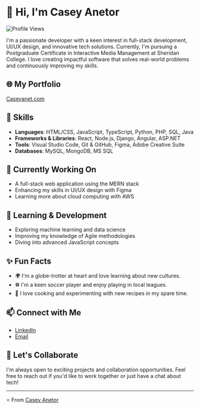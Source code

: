 # 👋 Hi, I'm Casey Anetor

![Profile Views](https://komarev.com/ghpvc/?username=caseyanetor&color=blue)

I'm a passionate developer with a keen interest in full-stack development, UI/UX design, and innovative tech solutions. Currently, I'm pursuing a Postgraduate Certificate in Interactive Media Management at Sheridan College. I love creating impactful software that solves real-world problems and continuously improving my skills.

## 🌐 My Portfolio
[Caseyanet.com](https://caseyanet.com)

## 🚀 Skills
- **Languages**: HTML/CSS, JavaScript, TypeScript, Python, PHP, SQL, Java
- **Frameworks & Libraries**: React, Node.js, Django, Angular, ASP.NET
- **Tools**: Visual Studio Code, Git & GitHub, Figma, Adobe Creative Suite
- **Databases**: MySQL, MongoDB, MS SQL

## 🔭 Currently Working On
- A full-stack web application using the MERN stack
- Enhancing my skills in UI/UX design with Figma
- Learning more about cloud computing with AWS

## 🌱 Learning & Development
- Exploring machine learning and data science
- Improving my knowledge of Agile methodologies
- Diving into advanced JavaScript concepts

## ✨ Fun Facts
- 🌍 I'm a globe-trotter at heart and love learning about new cultures.
- ⚽ I'm a keen soccer player and enjoy playing in local leagues.
- 🍳 I love cooking and experimenting with new recipes in my spare time.

## 📫 Connect with Me
- [LinkedIn](https://www.linkedin.com/in/caseyae/)
- [Email](mailto:caseyanetor@gmail.com)

## 🤝 Let's Collaborate
I'm always open to exciting projects and collaboration opportunities. Feel free to reach out if you'd like to work together or just have a chat about tech!

---

⭐️ From [Casey Anetor](https://github.com/caseyanetor)
